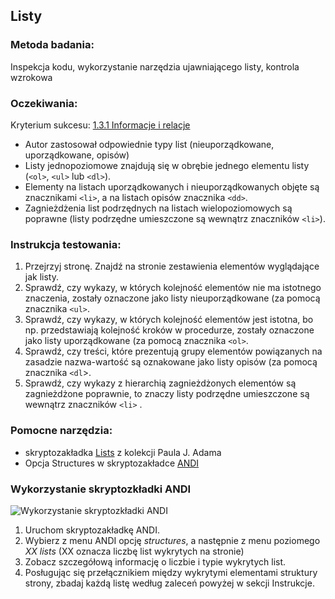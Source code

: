 ## Listy

### Metoda badania: 
Inspekcja kodu, wykorzystanie narzędzia ujawniającego listy, kontrola wzrokowa

### Oczekiwania:
Kryterium sukcesu: [1.3.1 Informacje i relacje](https://wcag.lepszyweb.pl/#info-and-relationships)
-	Autor zastosował odpowiednie typy list (nieuporządkowane, uporządkowane, opisów) 
-	Listy jednopoziomowe znajdują się w obrębie jednego elementu listy (`<ol>`, `<ul>` lub `<dl>`).
-	Elementy na listach uporządkowanych i nieuporządkowanych objęte są znacznikami `<li>`, a na listach opisów znacznika `<dd>`. 
-	Zagnieżdżenia list podrzędnych na listach wielopoziomowych są poprawne (listy podrzędne umieszczone są wewnątrz znaczników `<li>`).

### Instrukcja testowania:
1.	Przejrzyj stronę. Znajdź na stronie zestawienia elementów wyglądające jak listy.
2.	Sprawdź, czy wykazy, w których kolejność elementów nie ma istotnego znaczenia, zostały oznaczone jako listy nieuporządkowane (za pomocą znacznika `<ul>`.
3.	Sprawdź, czy wykazy, w których kolejność elementów jest istotna, bo np. przedstawiają kolejność kroków w procedurze, zostały oznaczone jako listy uporządkowane (za pomocą znacznika `<ol>`.
4.	Sprawdź, czy treści, które prezentują grupy elementów powiązanych na zasadzie nazwa-wartość są oznakowane jako listy opisów (za pomocą znacznika `<dl`>.  
5.	Sprawdź, czy wykazy z hierarchią zagnieżdżonych elementów są zagnieżdżone poprawnie, to znaczy listy podrzędne umieszczone są wewnątrz znaczników `<li>` .  


### Pomocne narzędzia:
-	skryptozakładka [Lists](http://pauljadam.com/bookmarklets/index.html) z kolekcji Paula J. Adama
-	Opcja Structures w skryptozakładce [ANDI](https://www.ssa.gov/accessibility/andi/help/install.html) 

### Wykorzystanie skryptozkładki ANDI
![Wykorzystanie skryptozkładki ANDI](/img/andi-listy.png)
1.	Uruchom skryptozakładkę ANDI. 
2.	Wybierz z menu ANDI opcję *structures*, a następnie z menu poziomego *XX lists* (XX oznacza liczbę list wykrytych na stronie) 
3.	Zobacz szczegółową informację o liczbie i typie wykrytych list.
4.	Posługując się przełącznikiem między wykrytymi elementami struktury strony, zbadaj każdą listę według zaleceń powyżej w sekcji Instrukcje.    
 

